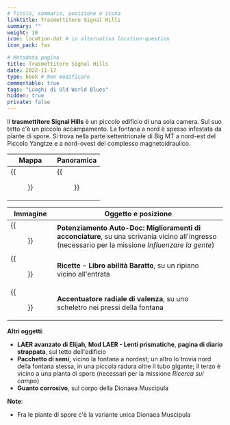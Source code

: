 ```yaml
---
# Titolo, sommario, posizione e icona
linktitle: Trasmettitore Signal Hills
summary: ""
weight: 10
icon: location-dot # in alternativa location-question
icon_pack: fas

# Metadata pagina
title: Trasmettitore Signal Hills
date: 2022-11-17
type: book # Non modificare
commentable: true
tags: "Luoghi di Old World Blues"
hidden: true
private: false
---
```


<div class="fnv">


Il **trasmettitore Signal Hills** è un piccolo edificio di una sola camera. Sul suo tetto c'è un piccolo accampamento. La fontana a nord è spesso infestata da piante di spore. Si trova nella parte settentrionale di Big MT a nord-est del Piccolo Yangtze e a nord-ovest del complesso magnetoidraulico.

| Mappa | Panoramica |
| ----- | ---------- |
|   {{<figure src="fnv/Signal_Hills_transmitter_map.webp">}}      |   {{<figure src="fnv/Signal_Hills_transmitter.webp">}}            | 

| Immagine                                              | Oggetto e posizione                                                                                                                                 |
| ----------------------------------------------------- | --------------------------------------------------------------------------------------------------------------------------------------------------- |
| {{<figure src="fnv/Auto-Doc_upgrade_HSE_Signal_HT.webp">}}              | **Potenziamento Auto-Doc: Miglioramenti di acconciature**, su una scrivania vicino all'ingresso (necessario per la missione _Influenzare la gente_) |
| {{<figure src="fnv/Recipes_Barter_skill_book_holotape.webp">}}          | **Ricette - Libro abilità Baratto**, su un ripiano vicino all'entrata                                                                               |
| {{<figure src="fnv/Dionaea_Muscipula_valence_radii_accentuator.webp">}} | **Accentuatore radiale di valenza**, su uno scheletro nei pressi della fontana                                                                                                                                                    |

**Altri oggetti**:
- **LAER avanzato di Elijah, Mod LAER - Lenti prismatiche**, **pagina di diario strappata**, sul tetto dell'edificio
- **Pacchetto di semi**, vicino la fontana a nordest; un altro lo trovia nord della fontana stessa, in una piccola radura oltre il tubo gigante; il terzo è vicino a una pianta di spore (necessari per la missione _Ricerca sul campo_)
- **Guanto corrosivo**, sul corpo della Dionaea Muscipula


**Note**:
- Fra le piante di spore c'è la variante unica Dionaea Muscipula

</div>
